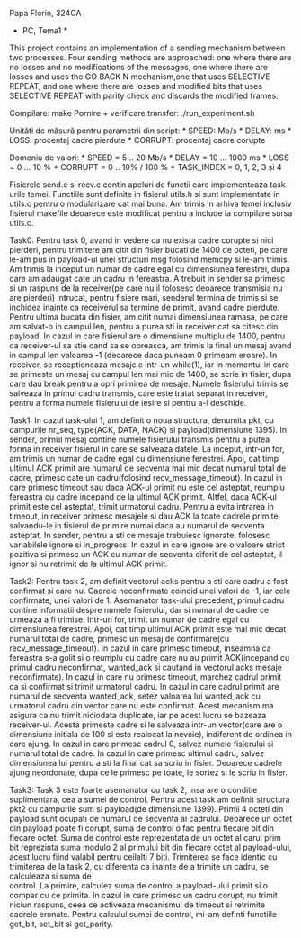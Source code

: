Papa Florin, 324CA

* PC, Tema1 *

This project contains an implementation of a sending mechanism between two 
processes. Four sending methods are approached: one where there are no losses
and no modifications of the messages, one where there are losses and uses the
GO BACK N mechanism,one that uses SELECTIVE REPEAT, and one where there are 
losses and modified bits that uses SELECTIVE REPEAT with parity check and 
discards the modified frames.

Compilare: make
Pornire + verificare transfer: ./run_experiment.sh

Unităti de măsură pentru parametrii din script:
	* SPEED: Mb/s
	* DELAY: ms
	* LOSS: procentaj cadre pierdute
	* CORRUPT: procentaj cadre corupte

Domeniu de valori:
	* SPEED = 5 .. 20 Mb/s
	* DELAY = 10 ... 1000 ms
	* LOSS = 0 ... 10 %
	* CORRUPT = 0 .. 10% / 100 %
	* TASK_INDEX = 0, 1, 2, 3 și 4
	
Fisierele send.c si recv.c contin apeluri de functii care implementeaza 
task-urile temei. Functiile sunt definite in fisierul utils.h si sunt 
implementate in utils.c pentru o modularizare cat mai buna. Am trimis in arhiva
temei inclusiv fisierul makefile deoarece este modificat pentru a include la 
compilare sursa utils.c.

Task0:
	Pentru task 0, avand in vedere ca nu exista cadre corupte si nici pierderi, 
pentru trimitere am citit din fisier bucati de 1400 de octeti, pe care le-am 
pus in payload-ul unei structuri msg folosind memcpy si le-am trimis. Am trimis
la inceput un numar de cadre egal cu dimensiunea ferestrei, dupa care am 
adaugat cate un cadru in fereastra. A trebuit in sender sa primesc si un 
raspuns de la receiver(pe care nu il folosesc deoarece transmisia nu are 
pierderi) intrucat, pentru fisiere mari, senderul termina de trimis si se 
inchidea inainte ca receiverul sa termine de primit, avand cadre pierdute. 
Pentru ultima bucata din fisier, am citit numai dimensiunea ramasa, pe care am 
salvat-o in campul len, pentru a purea sti in receiver cat sa citesc din 
payload. In cazul in care fisierul are o dimensiune multiplu de 1400, pentru ca
receiver-ul sa stie cand sa se opreasca, am trimis la final un mesaj avand in 
campul len valoarea -1   (deoarece daca puneam 0 primeam eroare). In receiver, 
se receptioneaza mesajele intr-un while(1), iar in momentul in care se primeste
un mesaj cu campul len mai mic de 1400, se scrie in fisier, dupa care dau break
pentru a opri primirea de mesaje. Numele fisierului trimis se salveaza in 
primul cadru transmis, care este tratat separat in receiver, pentru a forma 
numele fisierului de iesire si pentru a-l deschide.

Task1:
	In cazul task-ului 1, am definit o noua structura, denumita pkt, cu 
campurile nr_seq, type(ACK, DATA, NACK) si payload(dimensiune 1395). In sender,
primul mesaj contine numele fisierului transmis pentru a putea forma in 
receiver fisierul in care se salveaza datele. La inceput, intr-un for, am 
trimis un numar de cadre egal cu dimensiune ferestrei. Apoi, cat timp ultimul 
ACK primit are numarul de secventa mai mic decat numarul total de cadre, 
primesc cate un cadru(folosind recv_message_timeout). In cazul in care primesc 
timeout sau daca ACK-ul primit nu este cel asteptat, reumplu fereastra cu cadre
incepand de la ultimul ACK primit. Altfel, daca ACK-ul primit este cel 
asteptat, trimit urmatorul cadru. Pentru a evita intrarea in timeout, in 
receiver primesc mesajele si dau ACK la toate cadrele primite, salvandu-le in 
fisierul de primire numai daca au numarul de secventa asteptat. In sender, 
pentru a sti ce mesaje trebuiesc ignorate, folosesc variabilele ignore si 
in_progress. In cazul in care ignore are o valoare strict pozitiva si primesc 
un ACK cu numar de secventa diferit de cel asteptat, il ignor si nu retrimit de
la ultimul ACK primit.

Task2:
	Pentru task 2, am definit vectorul acks pentru a sti care cadru a fost 
confirmat si care nu. Cadrele neconfirmate coincid unei valori de -1, iar 
cele confirmate, unei valori de 1. Asemanator task-ului precedent, primul 
cadru contine informatii despre numele fisierului, dar si numarul de cadre 
ce urmeaza a fi trimise. Intr-un for, trimit un numar de cadre egal cu 
dimensiunea ferestrei. Apoi, cat timp ultimul ACK primit este mai mic decat
numarul total de cadre, primesc un mesaj de confirmare(cu 
recv_message_timeout). In cazul in care primesc timeout, inseamna ca 
fereastra s-a golit si o reumplu cu cadre care nu au primit ACK(incepand cu
primul cadru neconfirmat, wanted_ack si cautand in vectorul acks mesaje 
neconfirmate). In cazul in care nu primesc timeout, marchez cadrul primit 
ca si confirmat si trimit urmatorul cadru. In cazul in care cadrul primit 
are numarul de secventa wanted_ack, setez valoarea lui wanted_ack cu 
urmatorul cadru din vector care nu este confirmat. Acest mecanism ma 
asigura ca nu trimit niciodata duplicate, iar pe acest lucru se bazeaza 
receiver-ul. Acesta primeste cadre si le salveaza intr-un vector(care are 
o dimensiune initiala de 100 si este realocat la nevoie), indiferent de 
ordinea in care ajung. In cazul in care primesc cadrul 0, salvez numele 
fisierului si numarul total de cadre. In cazul in care primesc ultimul 
cadru, salvez dimensiunea lui pentru a sti la final cat sa scriu in fisier.
Deoarece cadrele ajung neordonate, dupa ce le primesc pe toate, le sortez 
si le scriu in fisier.
	
Task3:
	Task 3 este foarte asemanator cu task 2, insa are o conditie suplimentara, 
cea a sumei de control. Pentru acest task am definit structura pkt2 cu 
campurile sum si payload(de dimensiune 1399). Primii 4 octeti din payload sunt 
ocupati de numarul de secventa al cadrului. Deoarece un octet din payload poate
fi corupt, suma de control o fac pentru fiecare bit din fiecare octet. Suma de 
control este reprezentata de un octet al carui prim bit reprezinta suma modulo 
2 al primului bit din fiecare octet al payload-ului, acest lucru fiind valabil 
pentru ceilalti 7 biti. Trimiterea se face identic cu trimiterea de la task 2, 
cu diferenta ca inainte de a trimite un cadru, se calculeaza si suma de  
control. La primire, calculez suma de control a payload-ului primit si o compar
cu ce primita. In cazul in care primesc un cadru corupt, nu trimit niciun 
raspuns, ceea ce activeaza mecanismul de timeout si retrimite cadrele eronate. 
Pentru calculul sumei de control, mi-am definti functiile get_bit, set_bit si 
get_parity.